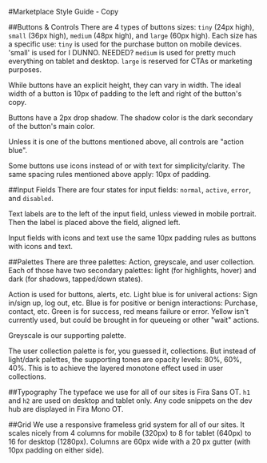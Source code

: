 #Marketplace Style Guide - Copy

##Buttons & Controls
There are 4 types of buttons sizes: `tiny` (24px high), `small` (36px high), `medium` (48px high), and `large` (60px high). Each size has a specific use: `tiny` is used for the purchase button on mobile devices. 'small' is used for I DUNNO. NEEDED? `medium` is used for pretty much everything on tablet and desktop. `large` is reserved for CTAs or marketing purposes.

While buttons have an explicit height, they can vary in width. The ideal width of a button is 10px of padding to the left and right of the button's copy.

Buttons have a 2px drop shadow. The shadow color is the dark secondary of the button's main color.

Unless it is one of the buttons mentioned above, all controls are "action blue".

Some buttons use icons instead of or with text for simplicity/clarity. The same spacing rules mentioned above apply: 10px of padding.


##Input Fields
There are four states for input fields: `normal`, `active`, `error`, and `disabled`.

Text labels are to the left of the input field, unless viewed in mobile portrait. Then the label is placed above the field, aligned left.

Input fields with icons and text use the same 10px padding rules as buttons with icons and text.


##Palettes
There are three palettes: Action, greyscale, and user collection. Each of those have two secondary palettes: light (for highlights, hover) and dark (for shadows, tapped/down states).

Action is used for buttons, alerts, etc. Light blue is for univeral actions: Sign in/sign up, log out, etc. Blue is for positive or benign interactions: Purchase, contact, etc. Green is for success, red means failure or error. Yellow isn't currently used, but could be brought in for queueing or other "wait" actions.

Greyscale is our supporting palette.

The user collection palette is for, you guessed it, collections. But instead of light/dark palettes, the supporting tones are opacity levels: 80%, 60%, 40%. This is to achieve the layered monotone effect used in user collections.


##Typography
The typeface we use for all of our sites is Fira Sans OT. `h1` and `h2` are used on desktop and tablet only. Any code snippets on the dev hub are displayed in Fira Mono OT.


##Grid
We use a responsive frameless grid system for all of our sites. It scales nicely from 4 columns for mobile (320px) to 8 for tablet (640px) to 16 for desktop (1280px). Columns are 60px wide with a 20 px gutter (with 10px padding on either side).
